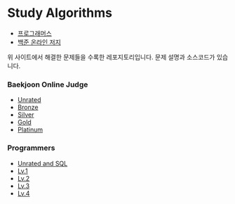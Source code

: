 # Study Algorithms
* [프로그래머스](https://programmers.co.kr)
* [백준 온라인 저지](https://www.acmicpc.net)<br>


위 사이트에서 해결한 문제들을 수록한 레포지토리입니다. 문제 설명과 소스코드가 있습니다.



### Baekjoon Online Judge
* [Unrated](https://github.com/toutelajourn6e/BOJ-Programmers/tree/main/%EB%B0%B1%EC%A4%80/Unrated)
* [Bronze](https://github.com/toutelajourn6e/BOJ-Programmers/tree/main/%EB%B0%B1%EC%A4%80/Bronze)
* [Silver](https://github.com/toutelajourn6e/BOJ-Programmers/tree/main/%EB%B0%B1%EC%A4%80/Silver)
* [Gold](https://github.com/toutelajourn6e/BOJ-Programmers/tree/main/%EB%B0%B1%EC%A4%80/Gold)
* [Platinum](https://github.com/toutelajourn6e/BOJ-Programmers/tree/main/%EB%B0%B1%EC%A4%80/Platinum)


### Programmers
* [Unrated and SQL](https://github.com/toutelajourn6e/BOJ-Programmers/tree/main/%ED%94%84%EB%A1%9C%EA%B7%B8%EB%9E%98%EB%A8%B8%EC%8A%A4/unrated)
* [Lv.1](https://github.com/toutelajourn6e/BOJ-Programmers/tree/main/%ED%94%84%EB%A1%9C%EA%B7%B8%EB%9E%98%EB%A8%B8%EC%8A%A4/lv1)
* [Lv.2](https://github.com/toutelajourn6e/BOJ-Programmers/tree/main/%ED%94%84%EB%A1%9C%EA%B7%B8%EB%9E%98%EB%A8%B8%EC%8A%A4/lv2)
* [Lv.3](https://github.com/toutelajourn6e/BOJ-Programmers/tree/main/%ED%94%84%EB%A1%9C%EA%B7%B8%EB%9E%98%EB%A8%B8%EC%8A%A4/lv3)
* [Lv.4](https://github.com/toutelajourn6e/BOJ-Programmers/tree/main/%ED%94%84%EB%A1%9C%EA%B7%B8%EB%9E%98%EB%A8%B8%EC%8A%A4/lv4)
